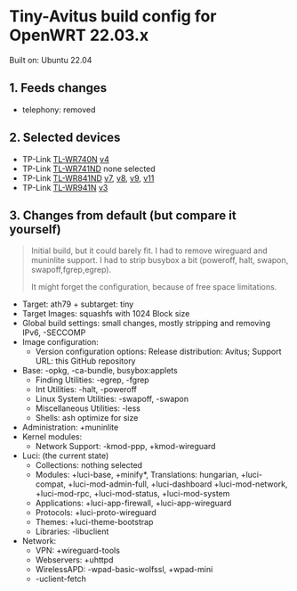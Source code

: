 # Tiny-Avitus build config for OpenWRT 22.03.x

Built on: Ubuntu 22.04

## 1. Feeds changes

* telephony: removed

## 2. Selected devices

* TP-Link [TL-WR740N](https://openwrt.org/toh/tp-link/tl-wr740n) [v4](https://openwrt.org/toh/hwdata/tp-link/tp-link_tl-wr740n_v4.20)
* TP-Link [TL-WR741ND](https://openwrt.org/toh/tp-link/tl-wr741nd) none selected
* TP-Link [TL-WR841ND](https://openwrt.org/toh/tp-link/tl-wr841nd) [v7](https://openwrt.org/toh/hwdata/tp-link/tp-link_tl-wr841n_v7), [v8](https://openwrt.org/toh/hwdata/tp-link/tp-link_tl-wr841n_v8), [v9](https://openwrt.org/toh/hwdata/tp-link/tp-link_tl-wr841n_v9), [v11](https://openwrt.org/toh/hwdata/tp-link/tp-link_tl-wr841n_v11)
* TP-Link [TL-WR941N](https://openwrt.org/toh/tp-link/tl-wr941nd) [v3](https://openwrt.org/toh/hwdata/tp-link/tp-link_tl-wr941nd_v3)

## 3. Changes from default (but compare it yourself)

> Initial build, but it could barely fit. I had to remove wireguard and muninlite support. I had to strip busybox a bit (poweroff, halt, swapon, swapoff,fgrep,egrep).
>
> It might forget the configuration, because of free space limitations.

* Target: ath79 + subtarget: tiny
* Target Images: squashfs with 1024 Block size
* Global build settings: small changes, mostly stripping and removing IPv6, -SECCOMP
* Image configuration:
  * Version configuration options: Release distribution: Avitus; Support URL: this GitHub repository
* Base: -opkg, -ca-bundle, busybox:applets
  * Finding Utilities: -egrep, -fgrep
  * Int Utilities: -halt, -poweroff
  * Linux System Utilities: -swapoff, -swapon
  * Miscellaneous Utilities: -less
  * Shells: ash optimize for size
* Administration: +muninlite
* Kernel modules:
  * Network Support: -kmod-ppp, +kmod-wireguard
* Luci: (the current state)
  * Collections: nothing selected
  * Modules: +luci-base, +minify*, Translations: hungarian, +luci-compat, +luci-mod-admin-full, +luci-dashboard +luci-mod-network, +luci-mod-rpc, +luci-mod-status, +luci-mod-system
  * Applications: +luci-app-firewall, +luci-app-wireguard
  * Protocols: +luci-proto-wireguard
  * Themes: +luci-theme-bootstrap
  * Libraries: -libuclient
* Network:
  * VPN: +wireguard-tools
  * Webservers: +uhttpd
  * WirelessAPD: -wpad-basic-wolfssl, +wpad-mini
  * -uclient-fetch